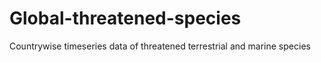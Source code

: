 # Global-threatened-species
Countrywise timeseries data of threatened terrestrial and marine species
